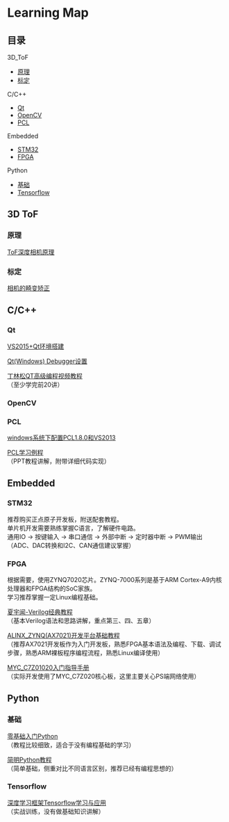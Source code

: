 
# Learning Map

## 目录  
  
3D_ToF

* [原理](###原理 '标题')
* [标定](###标定 '标定')

C/C++  

* [Qt](###Qt 'Qt')  
* [OpenCV](###OpenCV 'OpenCV')  
* [PCL](###PCL 'PCL')  

Embedded

* [STM32](###STM32 'STM32')
* [FPGA](###FPGA 'FPGA')

Python  

* [基础](###基础 '基础')
* [Tensorflow](###Tensorflow 'Tensorflow')

## 3D ToF

### 原理

[ToF深度相机原理](http://sunhx.cn/a/tuxiang/2019/0421/51.html 'ToF深度相机原理')

### 标定

[相机的畸变矫正](http://sunhx.cn/a/tuxiang/2019/0420/48.html '相机的畸变矫正')

## C/C++

### Qt

[VS2015+Qt环境搭建](http://sunhx.cn/a/chengxu/2016/0410/22.html 'VS2015+Qt环境搭建')  

[Qt(Windows) Debugger设置](http://sunhx.cn/a/chengxu/2017/0119/31.html 'Qt(Windows) Debugger设置')

[丁林松QT高级编程视频教程](http://www.icoolxue.com/album/show/282 '丁林松QT高级编程视频教程')  
（至少学完前20讲）  

### OpenCV

### PCL

[windows系统下配置PCL1.8.0和VS2013](https://blog.csdn.net/wokaowokaowokao12345/article/details/47361369 'windows系统下配置PCL1.8.0和VS2013')

[PCL学习例程](https://github.com/HadenSun/PCLTest 'PCL学习例程')  
（PPT教程讲解，附带详细代码实现）

## Embedded

### STM32

推荐购买正点原子开发板，附送配套教程。  
单片机开发需要熟练掌握C语言，了解硬件电路。  
通用IO -> 按键输入 -> 串口通信 -> 外部中断 -> 定时器中断 -> PWM输出  
（ADC、DAC转换和I2C、CAN通信建议掌握）  

### FPGA

根据需要，使用ZYNQ7020芯片。ZYNQ-7000系列是基于ARM Cortex-A9内核处理器和FPGA结构的SoC家族。  
学习推荐掌握一定Linux编程基础。

[夏宇闻-Verilog经典教程](http://bbs.elecfans.com/jishu_904799_1_6.html '夏宇闻-Verilog经典教程')  
（基本Verilog语法和思路讲解，重点第三、四、五章）

[ALINX_ZYNQ(AX7021)开发平台基础教程](https://github.com/HadenSun/LearningMap/blob/master/FPGA/cource_s1_ALINX_ZYNQ(AX7021)%E5%BC%80%E5%8F%91%E5%B9%B3%E5%8F%B0%E5%9F%BA%E7%A1%80%E6%95%99%E7%A8%8BV1.01.pdf 'ALINX_ZYNQ(AX7021)开发平台基础教程')  
（推荐AX7021开发板作为入门开发板，熟悉FPGA基本语法及编程、下载、调试步骤，熟悉ARM裸板程序编程流程，熟悉Linux编译使用）

[MYC_C7Z01020入门指导手册](https://github.com/HadenSun/LearningMap/blob/master/FPGA/MYC_C7Z01020%E5%85%A5%E9%97%A8%E6%8C%87%E5%AF%BC%E6%89%8B%E5%86%8C.pdf 'MYC_C7Z01020入门指导手册')  
（实际开发使用了MYC_C7Z020核心板，这里主要关心PS端网络使用）

## Python

### 基础

[零基础入门Python](https://www.bilibili.com/video/av4050443?from=search&seid=2515798939366199627 '零基础入门python')  
（教程比较细致，适合于没有编程基础的学习）  
  
[简明Python教程](http://www.kuqin.com/abyteofpython_cn/ '简明Python教程')  
（简单基础，侧重对比不同语言区别，推荐已经有编程思想的）  
  
### Tensorflow

[深度学习框架Tensorflow学习与应用](https://www.bilibili.com/video/av20542427?from=search&seid=5043446637980668181 '深度学习框架Tensorflow学习与应用')  
（实战训练，没有做基础知识讲解）
